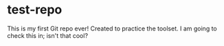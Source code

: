 # test-repo
This is my first Git repo ever! Created to practice the toolset.
I am going to check this in; isn't that cool?
